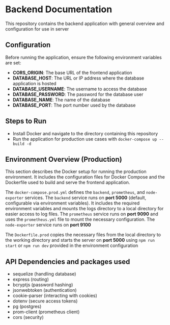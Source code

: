 # Backend Documentation

This repository contains the backend application with general overview and configuration for use in server

## Configuration

Before running the application, ensure the following environment variables are set:

- **CORS_ORIGIN**: The base URL of the frontend application
- **DATABASE_HOST**: The URL or IP address where the database application is hosted
- **DATABASE_USERNAME**: The username to access the database
- **DATABASE_PASSWORD**: The password for the database user
- **DATABASE_NAME**: The name of the database
- **DATABASE_PORT**: The port number used by the database

## Steps to Run

- Install Docker and navigate to the directory containing this repository
- Run the application for production use cases with `docker-compose up --build -d`

## Environment Overview (Production)

This section describes the Docker setup for running the production environment. It includes the configuration files for Docker Compose and the Dockerfile used to build and serve the frontend application.

The `docker-compose.prod.yml` defines the `backend`, `prometheus`, and `node-exporter` services. The `backend` service runs on **port 5000** (default, configurable via environment variables). It includes the required environment variables and mounts the logs directory to a local directory for easier access to log files. The `prometheus` service runs on **port 9090** and uses the `prometheus.yml` file to mount the necessary configuration. The `node-exporter` service runs on **port 9100**

The `Dockerfile.prod` copies the necessary files from the local directory to the working directory and starts the server on **port 5000** using `npm run start` or `npm run dev` provided in the environment configuration

## API Dependencies and packages used

- sequelize (handling database)
- express (routing)
- bcryptjs (password hashing)
- jsonwebtoken (authentication)
- cookie-parser (interacting with cookies)
- dotenv (secure access tokens)
- pg (postgres)
- prom-client (prometheus client)
- cors (security)